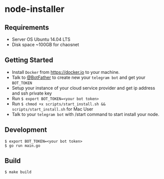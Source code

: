 # node-installer

## Requirements

- Server OS Ubuntu 14.04 LTS
- Disk space ~100GB for chaosnet
 
## Getting Started
- Install `Docker` from https://docker.io to your machine.
- Talk to [@BotFather](https://t.me/BotFather) to create new your `telegram bot` and get your `BOT_TOKEN`
- Setup your instance of your cloud service provider and get ip address and ssh private key
- Run `$ export BOT_TOKEN=<your bot token>`
- Run `$ chmod +x scripts/start_install.sh && scripts/start_install.sh` for Mac User
- Talk to your `telegram bot` with /start command to start install your node.

## Development 
```
$ export BOT_TOKEN=<your bot token>
$ go run main.go
```

## Build
```
$ make build
```
